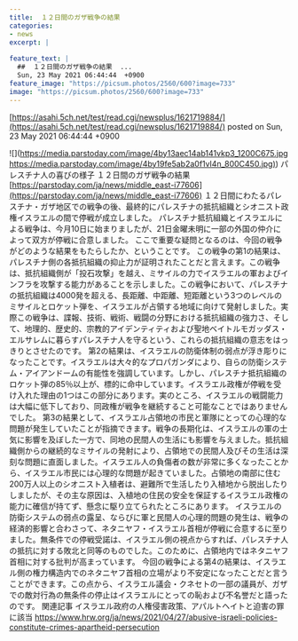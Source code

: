 ```yaml
---
title:  １２日間のガザ戦争の結果  
categories:
- news
excerpt: |
  
feature_text: |
  ##  １２日間のガザ戦争の結果  ...
  Sun, 23 May 2021 06:44:44  +0900
feature_image: "https://picsum.photos/2560/600?image=733"
image: "https://picsum.photos/2560/600?image=733"
---
```


[https://asahi.5ch.net/test/read.cgi/newsplus/1621719884/](https://asahi.5ch.net/test/read.cgi/newsplus/1621719884/)
posted on Sun, 23 May 2021 06:44:44  +0900

<!--more-->

![](https://media.parstoday.com/image/4by13aec14ab141vkp3_1200C675.jpg [https://media.parstoday.com/image/4by19fe5ab2a0f1vl4n_800C450.jpg)](https://media.parstoday.com/image/4by19fe5ab2a0f1vl4n_800C450.jpg)) パレスチナ人の喜びの様子 １２日間のガザ戦争の結果 [https://parstoday.com/ja/news/middle_east-i77606](https://parstoday.com/ja/news/middle_east-i77606) １２日間にわたるパレスチナ・ガザ地区での戦争の後、最終的にパレスチナの抵抗組織とシオニスト政権イスラエルの間で停戦が成立しました。 パレスチナ抵抗組織とイスラエルによる戦争は、今月10日に始まりましたが、21日金曜未明に一部の外国の仲介によって双方が停戦に合意しました。 ここで重要な疑問となるのは、今回の戦争がどのような結果をもたらしたか、ということです。 この戦争の第1の結果は、パレスチナ側の各抵抗組織の抑止力が証明されたことだと言えます。この戦争は、抵抗組織側が「投石攻撃」を越え、ミサイルの力でイスラエルの軍およびインフラを攻撃する能力があることを示しました。この戦争において、パレスチナの抵抗組織は4000発を超える、長距離、中距離、短距離という3つのレベルのミサイルとロケット弾を、イスラエルが占領する地域に向けて発射しました。実際この戦争は、諜報、技術、戦術、戦闘の分野における抵抗組織の強力さ、そして、地理的、歴史的、宗教的アイデンティティおよび聖地ベイトルモガッダス・エルサレムに暮らすパレスチナ人を守るという、これらの抵抗組織の意志をはっきりとさせたのです。 第2の結果は、イスラエルの防衛体制の弱点が浮き彫りになったことです。イスラエルは大々的なプロパガンダにより、自らの防衛システム・アイアンドームの有能性を強調しています。しかし、パレスチナ抵抗組織のロケット弾の85％以上が、標的に命中しています。イスラエル政権が停戦を受け入れた理由の1つはこの部分にあります。実のところ、イスラエルの戦闘能力は大幅に低下しており、同政権が戦争を継続すること可能なことではありませんでした。 第3の結果として、イスラエル占領地の市民と軍隊にとっての心理的な問題が発生していたことが指摘できます。戦争の長期化は、イスラエルの軍の士気に影響を及ぼした一方で、同地の民間人の生活にも影響を与えました。抵抗組織側からの継続的なミサイルの発射により、占領地での民間人及びその生活は深刻な問題に直面しました。イスラエル人の負傷者の数が非常に多くなったことから、イスラエル市民には心理的な問題が起きていました。占領地の南部に住む200万人以上のシオニスト入植者は、避難所で生活したり入植地から脱出したりしましたが、その主な原因は、入植地の住民の安全を保証するイスラエル政権の能力に確信が持てず、懸念に駆り立てられたところにあります。 イスラエルの防衛システムの弱点の露呈、ならびに軍と民間人の心理的問題の発生は、戦争の経済的影響と合わさって、ネタニヤフ・イスラエル首相が停戦に合意するに至りました。無条件での停戦受諾は、イスラエル側の視点からすれば、パレスチナ人の抵抗に対する敗北と同等のものでした。このために、占領地内ではネタニヤフ首相に対する批判が高まっています。 今回の戦争による第4の結果は、イスラエル側の権力構造内でのネタニヤフ首相の立場がより不安定になったことだと言うことができます。この点から、イスラエル議会・クネセトの一部の議員が、ガザでの敵対行為の無条件の停止はイスラエルにとっての恥および不名誉だと語ったのです。 関連記事 イスラエル政府の人権侵害政策、アパルトヘイトと迫害の罪に該当 https://www.hrw.org/ja/news/2021/04/27/abusive-israeli-policies-constitute-crimes-apartheid-persecution
